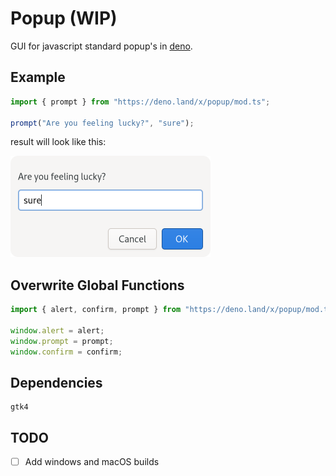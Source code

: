 # Popup (WIP)

GUI for javascript standard popup's in [deno](https://deno.land/).

## Example

```typescript
import { prompt } from "https://deno.land/x/popup/mod.ts";

prompt("Are you feeling lucky?", "sure");
```

result will look like this:

![](./img/screenshot.png)

## Overwrite Global Functions

```typescript
import { alert, confirm, prompt } from "https://deno.land/x/popup/mod.ts";

window.alert = alert;
window.prompt = prompt;
window.confirm = confirm;
```

## Dependencies

    gtk4

## TODO

- [ ] Add windows and macOS builds
